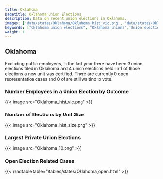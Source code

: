 ```yaml
---
title: Oklahoma
pagetitle: Oklahoma Union Elections
description: Data on recent union elections in Oklahoma.
images: ['data/states/Oklahoma/Oklahoma_hist_vic.png', 'data/states/Oklahoma/Oklahoma_hist_size.png', 'data/states/Oklahoma/Oklahoma_10.png']
keywords: ["Oklahoma union elections", "Oklahoma unions","Union elections"]
weight: 1
---
```

##  Oklahoma

Excluding public employees, in the last year there have been 3 union elections filed in Oklahoma and 4 union elections held. In 1 of those elections a new unit was certified. There are currently 0 open representation cases and 0 of are still waiting to vote.

### Number Employees in a Union Election by Outcome
{{< image src="Oklahoma_hist_vic.png" >}}

### Number of Elections by Unit Size
{{< image src="Oklahoma_hist_size.png" >}}

### Largest Private Union Elections
{{< image src="Oklahoma_10.png" >}}

### Open Election Related Cases
{{< readtable table="/tables/states/Oklahoma_open.html" >}}

